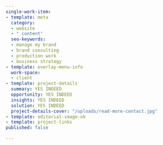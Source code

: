 ```yaml
---
single-work-item:
- template: meta
  category:
  - website
  - " content"
  seo-keywords:
  - manage my brand
  - brand consulting
  - production work
  - business strategy
- template: overlay-menu-info
  work-space:
  - client
- template: project-details
  summary: YES INDEED
  opportunity: YES INDEED
  insights: YES INDEED
  solution: YES INDEED
  project-details-cover: "/uploads/read-more-contact.jpg"
- template: editorial-image-ok
- template: project-links
published: false

---
```

